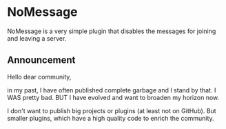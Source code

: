 # NoMessage

NoMessage is a very simple plugin that disables the messages for joining and leaving a server.








## Announcement

Hello dear community,

in my past, I have often published complete garbage and I stand by that. I WAS pretty bad. BUT I have evolved and want to broaden my horizon now. 

I don't want to publish big projects or plugins (at least not on GitHub). But smaller plugins, which have a high quality code to enrich the community.


